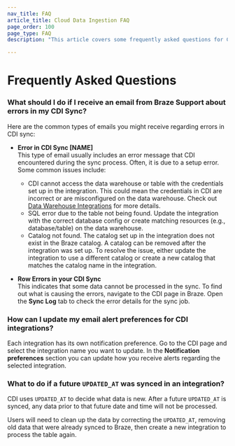 ```yaml
---
nav_title: FAQ
article_title: Cloud Data Ingestion FAQ
page_order: 100
page_type: FAQ
description: "This article covers some frequently asked questions for Cloud Data Ingestion"

---
```


# Frequently Asked Questions

### What should I do if I receive an email from Braze Support about errors in my CDI Sync?
Here are the common types of emails you might receive regarding errors in CDI sync:
- **Error in CDI Sync [NAME]**  
This type of email usually includes an error message that CDI encountered during the sync process. Often, it is due to a setup error. Some common issues include:
  - CDI cannot access the data warehouse or table with the credentials set up in the integration. This could mean the credentials in CDI are incorrect or are misconfigured on the data warehouse. Check out [Data Warehouse Integrations]({{site.baseurl}}/user_guide/data_and_analytics/cloud_ingestion/integrations/) for more details.
  - SQL error due to the table not being found. Update the integration with the correct database config or create matching resources (e.g., database/table) on the data warehouse.
  - Catalog not found. The catalog set up in the integration does not exist in the Braze catalog. A catalog can be removed after the integration was set up. To resolve the issue, either update the integration to use a different catalog or create a new catalog that matches the catalog name in the integration.

- **Row Errors in your CDI Sync**  
This indicates that some data cannot be processed in the sync. To find out what is causing the errors, navigate to the CDI page in Braze. Open the **Sync Log** tab to check the error details for the sync job.

### How can I update my email alert preferences for CDI integrations?
Each integration has its own notification preference. Go to the CDI page and select the integration name you want to update. In the **Notification preferences** section you can update how you receive alerts regarding the selected integration.

### What to do if a future `UPDATED_AT` was synced in an integration?
CDI uses `UPDATED_AT` to decide what data is new. After a future `UPDATED_AT` is synced, any data prior to that future date and time will not be processed.

Users will need to clean up the data by correcting the `UPDATED_AT`, removing old data that were already synced to Braze, then create a new integration to process the table again.